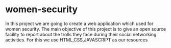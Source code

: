 # women-security
In this project we are going to create a web application which used for women security.
The main objective of this project is to give an open source facility to report about the trolls they face during their social networking activities.
For this we use HTML,CSS,JAVASCRIPT as our resources
